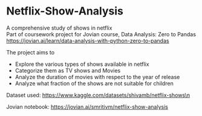 # Netflix-Show-Analysis
A comprehensive study of shows in netflix  
Part of coursework project for Jovian course, Data Analysis: Zero to Pandas  
https://jovian.ai/learn/data-analysis-with-python-zero-to-pandas

The project aims to  

- Explore the various types of shows available in netflix
- Categorize them as TV shows and Movies
- Analyze the duration of movies with respect to the year of release
- Analyze what fraction of the shows are not suitable for children
    
 Dataset used: https://www.kaggle.com/datasets/shivamb/netflix-shows\n  
 
 Jovian notebook: https://jovian.ai/smritivm/netflix-show-analysis
